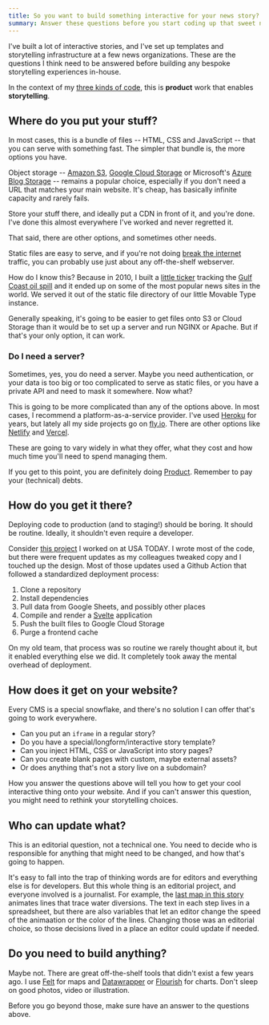 ```yaml
---
title: So you want to build something interactive for your news story?
summary: Answer these questions before you start coding up that sweet new thing.
---
```


I've built a lot of interactive stories, and I've set up templates and storytelling infrastructure at a few news organizations. These are the questions I think need to be answered before building any bespoke storytelling experiences in-house.

In the context of my [three kinds of code](https://chrisamico.com/blog/2023-02-01/three-kinds-of-code/), this is **product** work that enables **storytelling**.

## Where do you put your stuff?

In most cases, this is a bundle of files -- HTML, CSS and JavaScript -- that you can serve with something fast. The simpler that bundle is, the more options you have.

Object storage -- [Amazon S3](https://aws.amazon.com/s3/), [Google Cloud Storage](https://cloud.google.com/storage) or Microsoft's [Azure Blog Storage](https://azure.microsoft.com/en-us/products/storage/blobs/) -- remains a popular choice, especially if you don't need a URL that matches your main website. It's cheap, has basically infinite capacity and rarely fails.

Store your stuff there, and ideally put a CDN in front of it, and you're done. I've done this almost everywhere I've worked and never regretted it.

That said, there are other options, and sometimes other needs.

Static files are easy to serve, and if you're not doing [break the internet](https://www.merriam-webster.com/words-at-play/break-the-internet) traffic, you can probably use just about any off-the-shelf webserver.

How do I know this? Because in 2010, I built a [little ticker](https://www.pbs.org/newshour/nation/gulf-coast-oil-leak-widget) tracking the [Gulf Coast oil spill](https://www.pbs.org/newshour/tag/gulf-oil-spill) and it ended up on some of the most popular news sites in the world. We served it out of the static file directory of our little Movable Type instance.

Generally speaking, it's going to be easier to get files onto S3 or Cloud Storage than it would be to set up a server and run NGINX or Apache. But if that's your only option, it can work.

### Do I need a server?

Sometimes, yes, you do need a server. Maybe you need authentication, or your data is too big or too complicated to serve as static files, or you have a private API and need to mask it somewhere. Now what?

This is going to be more complicated than any of the options above. In most cases, I recommend a platform-as-a-service provider. I've used [Heroku](https://www.heroku.com/) for years, but lately all my side projects go on [fly.io](https://fly.io/). There are other options like [Netlify](https://www.netlify.com/) and [Vercel](https://vercel.com/).

These are going to vary widely in what they offer, what they cost and how much time you'll need to spend managing them.

If you get to this point, you are definitely doing [Product](https://chrisamico.com/blog/2023-02-01/three-kinds-of-code/). Remember to pay your (technical) debts.

## How do you get it there?

Deploying code to production (and to staging!) should be boring. It should be routine. Ideally, it shouldn't even require a developer.

Consider [this project](https://www.usatoday.com/storytelling/database-rating-dam-condition-climate-change-heavy-rain/) I worked on at USA TODAY. I wrote most of the code, but there were frequent updates as my colleagues tweaked copy and I touched up the design. Most of those updates used a Github Action that followed a standardized deployment process:

1. Clone a repository
2. Install dependencies
3. Pull data from Google Sheets, and possibly other places
4. Compile and render a [Svelte](https://svelte.dev/) application
5. Push the built files to Google Cloud Storage
6. Purge a frontend cache

On my old team, that process was so routine we rarely thought about it, but it enabled everything else we did. It completely took away the mental overhead of deployment.

## How does it get on your website?

Every CMS is a special snowflake, and there's no solution I can offer that's going to work everywhere.

- Can you put an `iframe` in a regular story?
- Do you have a special/longform/interactive story template?
- Can you inject HTML, CSS or JavaScript into story pages?
- Can you create blank pages with custom, maybe external assets?
- Or does anything that's not a story live on a subdomain?

How you answer the questions above will tell you how to get your cool interactive thing onto your website. And if you can't answer this question, you might need to rethink your storytelling choices.

## Who can update what?

This is an editorial question, not a technical one. You need to decide who is responsible for anything that might need to be changed, and how that's going to happen.

It's easy to fall into the trap of thinking words are for editors and everything else is for developers. But this whole thing is an editorial project, and everyone involved is a journalist. For example, the [last map in this story](https://www.azcentral.com/in-depth/news/2021/11/20/us-forest-service-water-management-limited-oversight-diversions/8446212002/) animates lines that trace water diversions. The text in each step lives in a spreadsheet, but there are also variables that let an editor change the speed of the animaation or the color of the lines. Changing those was an editorial choice, so those decisions lived in a place an editor could update if needed.

## Do you need to build anything?

Maybe not. There are great off-the-shelf tools that didn't exist a few years ago. I use [Felt](https://felt.com/) for maps and [Datawrapper](https://www.datawrapper.de/) or [Flourish](https://flourish.studio/) for charts. Don't sleep on good photos, video or illustration.

Before you go beyond those, make sure have an answer to the questions above.
